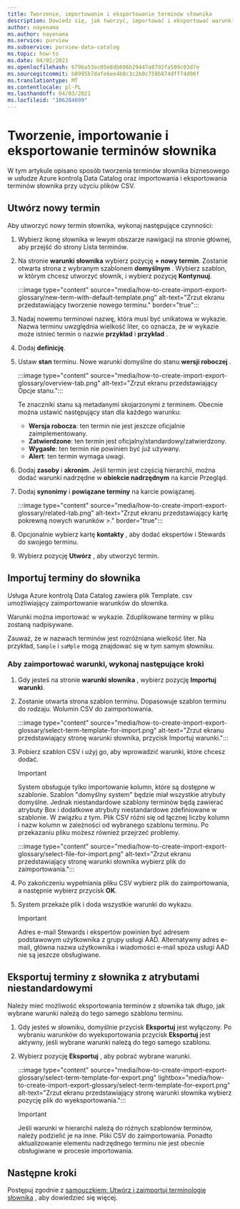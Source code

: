 ```yaml
---
title: Tworzenie, importowanie i eksportowanie terminów słownika
description: Dowiedz się, jak tworzyć, importować i eksportować warunki słownika na platformie Azure kontrolą.
author: nayenama
ms.author: nayenama
ms.service: purview
ms.subservice: purview-data-catalog
ms.topic: how-to
ms.date: 04/02/2021
ms.openlocfilehash: 6796a53ac05e8db606b29447a8792fa509c03d7e
ms.sourcegitcommit: b8995b7dafe6ee4b8c3c2b0c759b874dff74d96f
ms.translationtype: MT
ms.contentlocale: pl-PL
ms.lasthandoff: 04/03/2021
ms.locfileid: "106284099"
---
```

# <a name="how-to-create-import-and-export-glossary-terms"></a>Tworzenie, importowanie i eksportowanie terminów słownika

W tym artykule opisano sposób tworzenia terminów słownika biznesowego w usłudze Azure kontrolą Data Catalog oraz importowania i eksportowania terminów słownika przy użyciu plików CSV.

## <a name="create-a-new-term"></a>Utwórz nowy termin

Aby utworzyć nowy termin słownika, wykonaj następujące czynności:

1. Wybierz ikonę słownika w lewym obszarze nawigacji na stronie głównej, aby przejść do strony Lista terminów.

2. Na stronie **warunki słownika** wybierz pozycję **+ nowy termin**. Zostanie otwarta strona z wybranym szablonem **domyślnym** . Wybierz szablon, w którym chcesz utworzyć słownik, i wybierz pozycję **Kontynuuj**.

   :::image type="content" source="media/how-to-create-import-export-glossary/new-term-with-default-template.png" alt-text="Zrzut ekranu przedstawiający tworzenie nowego terminu." border="true":::

3. Nadaj nowemu terminowi nazwę, która musi być unikatowa w wykazie. Nazwa terminu uwzględnia wielkość liter, co oznacza, że w wykazie może istnieć termin o nazwie **przykład** i **przykład** .

4. Dodaj **definicję**.

5. Ustaw **stan** terminu. Nowe warunki domyślne do stanu **wersji roboczej** .

   :::image type="content" source="media/how-to-create-import-export-glossary/overview-tab.png" alt-text="Zrzut ekranu przedstawiający Opcje stanu.":::

   Te znaczniki stanu są metadanymi skojarzonymi z terminem. Obecnie można ustawić następujący stan dla każdego warunku:

   - **Wersja robocza**: ten termin nie jest jeszcze oficjalnie zaimplementowany.
   - **Zatwierdzone**: ten termin jest oficjalny/standardowy/zatwierdzony.
   - **Wygasłe**: ten termin nie powinien być już używany.
   - **Alert**: ten termin wymaga uwagi.

6. Dodaj **zasoby** i **akronim**. Jeśli termin jest częścią hierarchii, można dodać warunki nadrzędne w **obiekcie nadrzędnym** na karcie Przegląd.

7. Dodaj **synonimy** i **powiązane terminy** na karcie powiązanej.

   :::image type="content" source="media/how-to-create-import-export-glossary/related-tab.png" alt-text="Zrzut ekranu przedstawiający kartę pokrewną nowych warunków >." border="true":::

8. Opcjonalnie wybierz kartę **kontakty** , aby dodać ekspertów i Stewards do swojego terminu.

9. Wybierz pozycję **Utwórz** , aby utworzyć termin.

## <a name="import-terms-into-the-glossary"></a>Importuj terminy do słownika

Usługa Azure kontrolą Data Catalog zawiera plik Template. csv umożliwiający zaimportowanie warunków do słownika.

Warunki można importować w wykazie. Zduplikowane terminy w pliku zostaną nadpisywane.

Zauważ, że w nazwach terminów jest rozróżniana wielkość liter. Na przykład, `Sample` i `saMple` mogą znajdować się w tym samym słowniku.

### <a name="to-import-terms-follow-these-steps"></a>Aby zaimportować warunki, wykonaj następujące kroki

1. Gdy jesteś na stronie **warunki słownika** , wybierz pozycję **Importuj warunki**.

2. Zostanie otwarta strona szablon terminu. Dopasowuje szablon terminu do rodzaju. Wolumin CSV do zaimportowania.

   :::image type="content" source="media/how-to-create-import-export-glossary/select-term-template-for-import.png" alt-text="Zrzut ekranu przedstawiający stronę warunki słownika, przycisk Importuj warunki.":::

3. Pobierz szablon CSV i użyj go, aby wprowadzić warunki, które chcesz dodać.

   > [!Important]
   > System obsługuje tylko importowanie kolumn, które są dostępne w szablonie. Szablon "domyślny system" będzie miał wszystkie atrybuty domyślne.
   > Jednak niestandardowe szablony terminów będą zawierać atrybuty Box i dodatkowe atrybuty niestandardowe zdefiniowane w szablonie. W związku z tym. Plik CSV różni się od łącznej liczby kolumn i nazw kolumn w zależności od wybranego szablonu terminu. Po przekazaniu pliku możesz również przejrzeć problemy.

   :::image type="content" source="media/how-to-create-import-export-glossary/select-file-for-import.png" alt-text="Zrzut ekranu przedstawiający stronę warunki słownika wybierz plik do zaimportowania.":::

4. Po zakończeniu wypełniania pliku CSV wybierz plik do zaimportowania, a następnie wybierz przycisk **OK**.

5. System przekaże plik i doda wszystkie warunki do wykazu.
 
   > [!Important]
   > Adres e-mail Stewards i ekspertów powinien być adresem podstawowym użytkownika z grupy usługi AAD. Alternatywny adres e-mail, główna nazwa użytkownika i wiadomości e-mail spoza usługi AAD nie są jeszcze obsługiwane. 

## <a name="export-terms-from-glossary-with-custom-attributes"></a>Eksportuj terminy z słownika z atrybutami niestandardowymi

Należy mieć możliwość eksportowania terminów z słownika tak długo, jak wybrane warunki należą do tego samego szablonu terminu.

1. Gdy jesteś w słowniku, domyślnie przycisk **Eksportuj** jest wyłączony. Po wybraniu warunków do wyeksportowania przycisk **Eksportuj** jest aktywny, jeśli wybrane warunki należą do tego samego szablonu.

2. Wybierz pozycję **Eksportuj** , aby pobrać wybrane warunki.

   :::image type="content" source="media/how-to-create-import-export-glossary/select-term-template-for-export.png" lightbox="media/how-to-create-import-export-glossary/select-term-template-for-export.png" alt-text="Zrzut ekranu przedstawiający stronę warunki słownika wybierz pozycję plik do wyeksportowania.":::

   > [!Important]
   > Jeśli warunki w hierarchii należą do różnych szablonów terminów, należy podzielić je na inne. Pliki CSV do zaimportowania. Ponadto aktualizowanie elementu nadrzędnego terminu nie jest obecnie obsługiwane w procesie importowania.

## <a name="next-steps"></a>Następne kroki

Postępuj zgodnie z [samouczkiem: Utwórz i zaimportuj terminologię słownika](tutorial-import-create-glossary-terms.md) , aby dowiedzieć się więcej.
